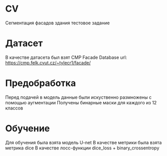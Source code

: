 # CV
Сегментация фасадов здания тестовое задание 

# Датасет
В качестве датасета был взят CMP Facade Database
url: https://cmp.felk.cvut.cz/~tylecr1/facade/

# Предобработка 
Перед подачей в модель данные были искуственно размножены с помощью аугментации
Получены бинарные маски для каждого из 12 классов

# Обучение 
Для обучения была взята модель U-net
В качестве метрики была взята метрика dice
В качестве лосс-функции dice_loss + binary_crossentropy

